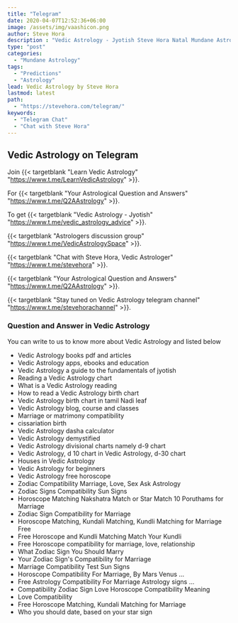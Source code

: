 ```yaml
---
title: "Telegram"
date: 2020-04-07T12:52:36+06:00
image: /assets/img/vaashicon.png
author: Steve Hora
description : "Vedic Astrology - Jyotish Steve Hora Natal Mundane Astrology Horoscope Reading Predictions Telegram Chat"
type: "post"
categories: 
  - "Mundane Astrology"
tags:
  - "Predictions"
  - "Astrology"
lead: Vedic Astrology by Steve Hora
lastmod: latest 
path:
  - "https://stevehora.com/telegram/"
keywords:
  - "Telegram Chat"
  - "Chat with Steve Hora"
---
```

## Vedic Astrology on Telegram

Join {{< targetblank "Learn Vedic Astrology" "https://www.t.me/LearnVedicAstrology" >}}.

For {{< targetblank "Your Astrological Question and Answers" "https://www.t.me/Q2AAstrology" >}}.

To get {{< targetblank "Vedic Astrology - Jyotish" "https://www.t.me/vedic_astrology_advice" >}}.

{{< targetblank "Astrologers discussion group" "https://www.t.me/VedicAstrologySpace" >}}.

{{< targetblank "Chat with Steve Hora, Vedic Astrologer" "https://www.t.me/stevehora" >}}.

{{< targetblank "Your Astrological Question and Answers" "https://www.t.me/Q2AAstrology" >}}.

{{< targetblank "Stay tuned on Vedic Astrology telegram channel" "https://www.t.me/stevehorachannel" >}}.


### Question and Answer in Vedic Astrology

You can write to us to know more about Vedic Astrology and listed below

* Vedic Astrology books pdf and articles
* Vedic Astrology apps, ebooks and education
* Vedic Astrology a guide to the fundamentals of jyotish
* Reading a Vedic Astrology chart
* What is a Vedic Astrology reading
* How to read a Vedic Astrology birth chart
* Vedic Astrology birth chart in tamil Nadi leaf
* Vedic Astrology blog, course and classes
* Marriage or matrimony compatibility
* cissariation birth
* Vedic Astrology dasha calculator
* Vedic Astrology demystified
* Vedic Astrology divisional charts namely d-9 chart
* Vedic Astrology, d 10 chart in Vedic Astrology, d-30 chart
* Houses in Vedic Astrology
* Vedic Astrology for beginners
* Vedic Astrology free horoscope
* Zodiac Compatibility   Marriage, Love, Sex   Ask Astrology
* Zodiac Signs Compatibility   Sun Signs
* Horoscope Matching   Nakshatra Match or Star Match   10 Poruthams for Marriage
* Zodiac Sign Compatibility for Marriage
* Horoscope Matching, Kundali Matching, Kundli Matching for Marriage Free
* Free Horoscope and Kundli Matching   Match Your Kundli
* Free Horoscope compatibility for marriage, love, relationship
* What Zodiac Sign You Should Marry
* Your Zodiac Sign's Compatibility for Marriage
* Marriage Compatibility Test   Sun Signs
* Horoscope Compatibility For Marriage, By Mars   Venus ...
* Free Astrology Compatibility For Marriage   Astrology signs ...
* Compatibility Zodiac Sign Love Horoscope Compatibility Meaning
* Love Compatibility
* Free Horoscope Matching, Kundali Matching for Marriage
* Who you should date, based on your star sign
